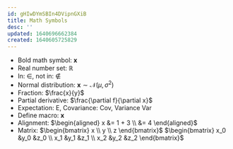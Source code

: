 ```yaml
---
id: gHIwDYmSBIn4DVipnGXiB
title: Math Symbols
desc: ''
updated: 1640696662384
created: 1640605725829
---
```


- Bold math symbol: $\pmb{x}$
- Real number set: $\mathbb{R}$
- In: $\in$, not in: $\notin$
- Normal distribution: $\pmb{x} \sim \mathcal{N}(\mu,\sigma^2)$
- Fraction: $\frac{x}{y}$
- Partial derivative: $\frac{\partial f}{\partial x}$
- Expectation: $\mathrm{E}$, Covariance: $\mathrm{Cov}$, Variance $\mathrm{Var}$
- Define macro: $\newcommand{\x}{\pmb{x}} \x$
- Alignment: $\begin{aligned} x &= 1 + 3 \\ &= 4 \end{aligned}$
- Matrix: $\begin{bmatrix} x \\ y \\ z \end{bmatrix}$ $\begin{bmatrix} x_0 &y_0 &z_0 \\ x_1 &y_1 &z_1 \\ x_2 &y_2 &z_2 \end{bmatrix}$